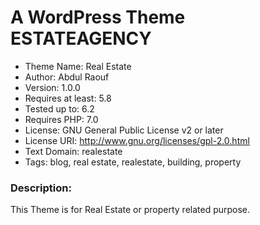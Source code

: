 # A WordPress Theme ESTATEAGENCY

- Theme Name: Real Estate 
- Author: Abdul Raouf
- Version: 1.0.0
- Requires at least: 5.8
- Tested up to: 6.2
- Requires PHP: 7.0
- License: GNU General Public License v2 or later
- License URI: http://www.gnu.org/licenses/gpl-2.0.html
- Text Domain: realestate
- Tags: blog, real estate, realestate, building, property

### Description: 

This Theme is for Real Estate or property related purpose.
